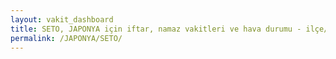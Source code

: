 ```yaml
---
layout: vakit_dashboard
title: SETO, JAPONYA için iftar, namaz vakitleri ve hava durumu - ilçe/eyalet seç
permalink: /JAPONYA/SETO/
---
```


<script type="text/javascript">
  var GLOBAL_COUNTRY = 'JAPONYA';
  var GLOBAL_CITY = 'SETO';
  var GLOBAL_STATE = '';
  var lat = 72;
  var lon = 21;
</script>
